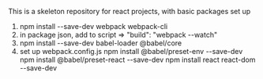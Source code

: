 This is a skeleton repository for react projects, with basic packages set up

1. npm install --save-dev webpack webpack-cli
2. in package json, add to script => "build": "webpack --watch"
3. npm install --save-dev babel-loader @babel/core
4. set up webpack.config.js
npm install @babel/preset-env --save-dev
npm install @babel/preset-react --save-dev
npm install react react-dom --save-dev